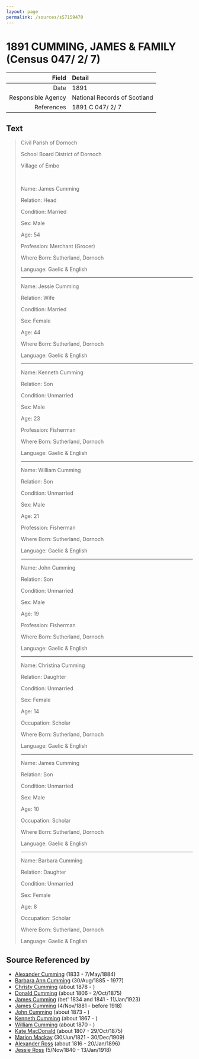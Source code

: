 ```yaml
---
layout: page
permalink: /sources/s57159470
---
```


# 1891 CUMMING, JAMES & FAMILY (Census 047/ 2/ 7)

Field | Detail
---:|:---
Date | 1891
Responsible Agency | National Records of Scotland
References | 1891 C 047/ 2/ 7

## Text

> Civil Parish of Dornoch
>
> School Board District of Dornoch
>
> Village of Embo
>
> <br/>
>
> Name: James Cumming
>
> Relation: Head
>
> Condition: Married
>
> Sex: Male
>
> Age: 54
>
> Profession: Merchant (Grocer)
>
> Where Born: Sutherland, Dornoch
>
> Language: Gaelic & English
>
> ---
>
> Name: Jessie Cumming
>
> Relation: Wife
>
> Condition: Married
>
> Sex: Female
>
> Age: 44
>
> Where Born: Sutherland, Dornoch
>
> Language: Gaelic & English
>
> ---
>
> Name: Kenneth Cumming
>
> Relation: Son
>
> Condition: Unmarried
>
> Sex: Male
>
> Age: 23
>
> Profession: Fisherman
>
> Where Born: Sutherland, Dornoch
>
> Language: Gaelic & English
>
> ---
>
> Name: William Cumming
>
> Relation: Son
>
> Condition: Unmarried
>
> Sex: Male
>
> Age: 21
>
> Profession: Fisherman
>
> Where Born: Sutherland, Dornoch
>
> Language: Gaelic & English
>
> ---
>
> Name: John Cumming
>
> Relation: Son
>
> Condition: Unmarried
>
> Sex: Male
>
> Age: 19
>
> Profession: Fisherman
>
> Where Born: Sutherland, Dornoch
>
> Language: Gaelic & English
>
> ---
>
> Name: Christina Cumming
>
> Relation: Daughter
>
> Condition: Unmarried
>
> Sex: Female
>
> Age: 14
>
> Occupation: Scholar
>
> Where Born: Sutherland, Dornoch
>
> Language: Gaelic & English
>
> ---
>
> Name: James Cumming
>
> Relation: Son
>
> Condition: Unmarried
>
> Sex: Male
>
> Age: 10
>
> Occupation: Scholar
>
> Where Born: Sutherland, Dornoch
>
> Language: Gaelic & English
>
> ---
>
> Name: Barbara Cumming
>
> Relation: Daughter
>
> Condition: Unmarried
>
> Sex: Female
>
> Age: 8
>
> Occupation: Scholar
>
> Where Born: Sutherland, Dornoch
>
> Language: Gaelic & English
>

## Source Referenced by

* [Alexander Cumming](../people/@7028096@-alexander-cumming-b1833-d1884-5-7.md) (1833 - 7/May/1884)
* [Barbara Ann Cumming](../people/@57039529@-barbara-ann-cumming-b1885-8-30-d1977.md) (30/Aug/1885 - 1977)
* [Christy Cumming](../people/@94377968@-christy-cumming-b1878-d.md) (about 1878 - )
* [Donald Cumming](../people/@45726416@-donald-cumming-b1806-d1875-10-2.md) (about 1806 - 2/Oct/1875)
* [James Cumming](../people/@66384942@-james-cumming-b1834~1841-d1923-1-11.md) (bet' 1834 and 1841 - 11/Jan/1923)
* [James Cumming](../people/@64418166@-james-cumming-b1881-11-4-d1918.md) (4/Nov/1881 - before 1918)
* [John Cumming](../people/@87723702@-john-cumming-b1873-d.md) (about 1873 - )
* [Kenneth Cumming](../people/@14447152@-kenneth-cumming-b1867-d.md) (about 1867 - )
* [William Cumming](../people/@10016098@-william-cumming-b1870-d.md) (about 1870 - )
* [Kate MacDonald](../people/@28255030@-kate-macdonald-b1807-d1875-10-29.md) (about 1807 - 29/Oct/1875)
* [Marion Mackay](../people/@78930004@-marion-mackay-b1821-6-30-d1909-12-30.md) (30/Jun/1821 - 30/Dec/1909)
* [Alexander Ross](../people/@81387900@-alexander-ross-b1816-d1896-1-20.md) (about 1816 - 20/Jan/1896)
* [Jessie Ross](../people/@60546968@-jessie-ross-b1840-11-5-d1918-1-13.md) (5/Nov/1840 - 13/Jan/1918)
